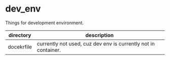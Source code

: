 # dev_env

Things for development environment.

| directory  | description                                                    |
| ---------- | -------------------------------------------------------------- |
| docekrfile | currently not used, cuz dev env is currently not in container. |
